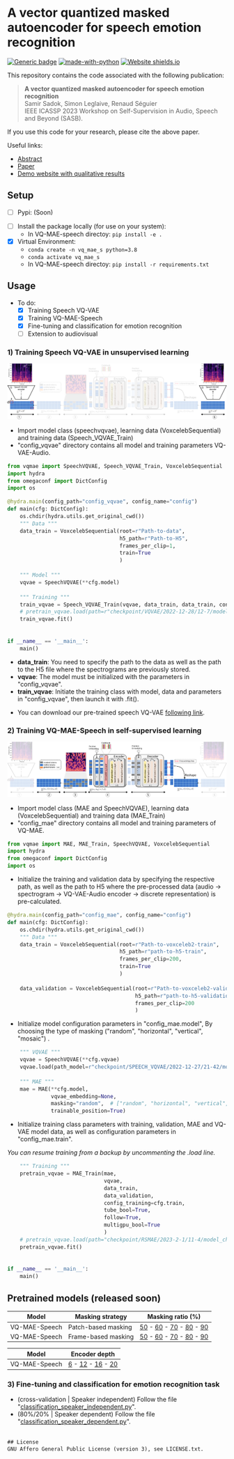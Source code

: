 
# A vector quantized masked autoencoder for speech emotion recognition
[![Generic badge](https://img.shields.io/badge/<STATUS>-<in_progress>-<COLOR>.svg)](https://github.com/samsad35/VQ-MAE-Speech-code)
[![made-with-python](https://img.shields.io/badge/Made%20with-Python-1f425f.svg)](https://www.python.org/)
[![Website shields.io](https://img.shields.io/website-up-down-green-red/http/shields.io.svg)](https://samsad35.github.io/VQ-MAE-Speech/)

[comment]: <> ([![PyPI version fury.io]&#40;https://badge.fury.io/py/ansicolortags.svg&#41;]&#40;https://test.pypi.org/project/&#41;)


This repository contains the code associated with the following publication:
> **A vector quantized masked autoencoder for speech emotion recognition**<br> Samir Sadok, Simon Leglaive, Renaud Séguier<br>IEEE ICASSP 2023 Workshop on Self-Supervision in Audio, Speech and Beyond (SASB).

If you use this code for your research, please cite the above paper.

Useful links:
- [Abstract](https://arxiv.org/abs/2304.11117)
- [Paper](https://ieeexplore.ieee.org/document/10193151)
- [Demo website with qualitative results](https://samsad35.github.io/VQ-MAE-Speech/)

## Setup 
- [ ] Pypi: (Soon) 

[comment]: <> (  - ``````)
- [ ] Install the package locally (for use on your system):  
  - In VQ-MAE-speech directoy: ```pip install -e .```
- [x] Virtual Environment: 
  - ```conda create -n vq_mae_s python=3.8```
  - ```conda activate vq_mae_s```
  - In VQ-MAE-speech directoy: ```pip install -r requirements.txt```

## Usage
* To do:
  * [x] Training Speech VQ-VAE
  * [X] Training VQ-MAE-Speech
  * [X] Fine-tuning and classification for emotion recognition
  * [ ] Extension to audiovisual

### 1) Training Speech VQ-VAE in unsupervised learning

![VQ-VAE](images/step-1.svg)


* Import model class (speechvqvae), learning data (VoxcelebSequential) and training data (Speech_VQVAE_Train)
* "config_vqvae" directory contains all model and training parameters VQ-VAE-Audio.
```python
from vqmae import SpeechVQVAE, Speech_VQVAE_Train, VoxcelebSequential
import hydra
from omegaconf import DictConfig
import os
```
```python
@hydra.main(config_path="config_vqvae", config_name="config")
def main(cfg: DictConfig):
    os.chdir(hydra.utils.get_original_cwd())
    """ Data """
    data_train = VoxcelebSequential(root=r"Path-to-data",
                                    h5_path=r"Path-to-H5",
                                    frames_per_clip=1,
                                    train=True
                                    )

    """ Model """
    vqvae = SpeechVQVAE(**cfg.model)

    """ Training """
    train_vqvae = Speech_VQVAE_Train(vqvae, data_train, data_train, config_training=cfg.train)
    # pretrain_vqvae.load(path=r"checkpoint/VQVAE/2022-12-28/12-7/model_checkpoint")
    train_vqvae.fit()


if __name__ == '__main__':
    main()
```

* **data_train**: You need to specify the path to the data as well as the path to the H5 file where the spectrograms are previously stored. 
* **vqvae**: The model must be initialized with the parameters in "config_vqvae".
* **train_vqvae**: Initiate the training class with model, data and parameters in "config_vqvae", then launch it with .fit().

- You can download our pre-trained speech VQ-VAE [following link]().

### 2) Training VQ-MAE-Speech in self-supervised learning
![VQ-MAE](images/step-2.svg)

* Import model class (MAE and SpeechVQVAE), learning data (VoxcelebSequential) and training data (MAE_Train)
* "config_mae" directory contains all model and training parameters of VQ-MAE.

```python
from vqmae import MAE, MAE_Train, SpeechVQVAE, VoxcelebSequential
import hydra
from omegaconf import DictConfig
import os
```

* Initialize the training and validation data by specifying the respective path, as well as the path to H5 where the pre-processed data (audio -> spectrogram -> VQ-VAE-Audio encoder -> discrete representation) is pre-calculated.
```python
@hydra.main(config_path="config_mae", config_name="config")
def main(cfg: DictConfig):
    os.chdir(hydra.utils.get_original_cwd())
    """ Data """
    data_train = VoxcelebSequential(root=r"Path-to-voxceleb2-train",
                                    h5_path=r"path-to-h5-train",
                                    frames_per_clip=200,
                                    train=True
                                    )

    data_validation = VoxcelebSequential(root=r"Path-to-voxceleb2-validation",
                                         h5_path=r"path-to-h5-validation",
                                         frames_per_clip=200
                                         )
```
* Initialize model configuration parameters in "config_mae.model", By choosing the type of masking ("random", "horizontal", "vertical", "mosaic") .
```python    
    """ VQVAE """
    vqvae = SpeechVQVAE(**cfg.vqvae)
    vqvae.load(path_model=r"checkpoint/SPEECH_VQVAE/2022-12-27/21-42/model_checkpoint")

    """ MAE """
    mae = MAE(**cfg.model,
              vqvae_embedding=None,
              masking="random",  # ["random", "horizontal", "vertical", "mosaic"]
              trainable_position=True) 
```
* Initialize training class parameters with training, validation, MAE and VQ-VAE model data, as well as configuration parameters in "config_mae.train".

_You can resume training from a backup by uncommenting the .load line._
```python
    """ Training """
    pretrain_vqvae = MAE_Train(mae,
                               vqvae,
                               data_train,
                               data_validation,
                               config_training=cfg.train,
                               tube_bool=True,
                               follow=True,
                               multigpu_bool=True
                               )
    # pretrain_vqvae.load(path="checkpoint/RSMAE/2023-2-1/11-4/model_checkpoint")
    pretrain_vqvae.fit()


if __name__ == '__main__':
    main()

```


## Pretrained models (released soon)
| Model         	| Masking strategy    	| Masking ratio (%)                	|
|---------------	|---------------------	|------------------------	|
| VQ-MAE-Speech 	| Patch-based masking 	| [50]() - [60]() - [70]() - [80]() - [90]() 	|
| VQ-MAE-Speech 	| Frame-based masking 	| [50]() - [60]() - [70]() - [80]() - [90]() 	|

| Model         	| Encoder depth    	| 
|---------------	|---------------------	|
| VQ-MAE-Speech 	| [6]() - [12]() - [16]() - [20]() 	|

### 3) Fine-tuning and classification for emotion recognition task

- (cross-validation | Speaker independent) Follow the file "[classification_speaker_independent.py](classification_speaker_independent.py)".
- (80%/20% | Speaker dependent) Follow the file "[classification_speaker_dependent.py](classification_speaker_dependent.py)".

```

## License
GNU Affero General Public License (version 3), see LICENSE.txt.